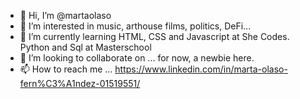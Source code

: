 - 👋 Hi, I’m @martaolaso
- 👀 I’m interested in music, arthouse films, politics, DeFi...
- 🌱 I’m currently learning HTML, CSS and Javascript at She Codes. Python and Sql at Masterschool
- 💞️ I’m looking to collaborate on ... for now, a newbie here.
- 📫 How to reach me ... https://www.linkedin.com/in/marta-olaso-fern%C3%A1ndez-01519551/

<!---
martaolaso/martaolaso is a ✨ special ✨ repository because its `README.md` (this file) appears on your GitHub profile.
You can click the Preview link to take a look at your changes.
--->
